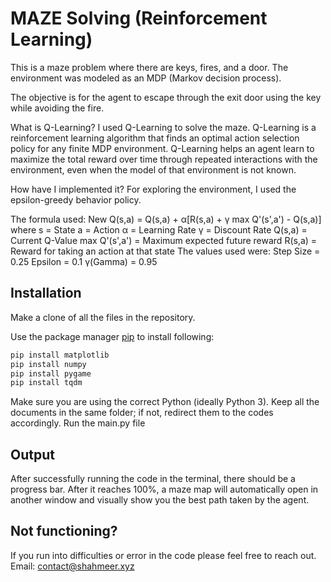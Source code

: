 # MAZE Solving (Reinforcement Learning)

This is a maze problem where there are keys, fires, and a door. The environment was modeled as an MDP (Markov decision process).

The objective is for the agent to escape through the exit door using the key while avoiding the fire.

What is Q-Learning?
I used Q-Learning to solve the maze. Q-Learning is a reinforcement learning algorithm that finds an optimal action selection policy for any finite MDP environment.
Q-Learning helps an agent learn to maximize the total reward over time through repeated interactions with the environment, even when the model of that environment is not known.

How have I implemented it?
For exploring the environment, I used the epsilon-greedy behavior policy.

The formula used:
New Q(s,a) = Q(s,a) + α[R(s,a) + γ max Q'(s',a') - Q(s,a)] where s = State
                                                                 a = Action
                                                                 α = Learning Rate
                                                                 γ = Discount Rate
                                                                 Q(s,a) = Current Q-Value
                                                                 max Q'(s',a') = Maximum expected future reward
                                                                 R(s,a) = Reward for taking an action at that state
The values used were: Step Size = 0.25
                      Epsilon = 0.1
                      γ(Gamma) = 0.95
                                                            


## Installation

Make a clone of all the files in the repository.

Use the package manager [pip](https://pip.pypa.io/en/stable/) to install following:

```bash
pip install matplotlib
pip install numpy
pip install pygame
pip install tqdm
```
Make sure you are using the correct Python (ideally Python 3).
Keep all the documents in the same folder; if not, redirect them to the codes accordingly.
Run the main.py file

## Output

After successfully running the code in the terminal, there should be a progress bar.
After it reaches 100%, a maze map will automatically open in another window and visually show you the best path taken by the agent.

## Not functioning?
If you run into difficulties or error in the code please feel free to reach out.
Email: contact@shahmeer.xyz
